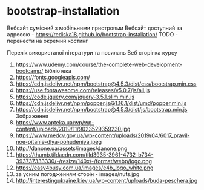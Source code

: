 # bootstrap-installation
Вебсайт сумісний з мобільними пристроями
Вебсайт доступний за адресою - https://rediska18.github.io/bootstrap-installation/
TODO - перенести на окремий хостинг

Перелік використаної літератури та посилань
Веб сторінка курсу 
1) https://www.udemy.com/course/the-complete-web-development-bootcamp/
Бібліотека
1) https://fonts.googleapis.com/
2) https://cdn.jsdelivr.net/npm/bootstrap@4.5.3/dist/css/bootstrap.min.css
4) https://use.fontawesome.com/releases/v5.0.7/js/all.js
5) https://code.jquery.com/jquery-3.5.1.slim.min.js
6) https://cdn.jsdelivr.net/npm/popper.js@1.16.1/dist/umd/popper.min.js
7) https://cdn.jsdelivr.net/npm/bootstrap@4.5.3/dist/js/bootstrap.min.js   
Зображення
1) https://www.apteka.ua/wp/wp-content/uploads/2019/11/9023529359230.jpg
2) https://www.medcv.gov.ua/wp-content/uploads/2019/04/6017_pravil-noe-pitanie-dlya-pohudeniya.jpeg
3) http://danone.ua/assets/images/danone.png
4) https://thumb.tildacdn.com/tild3935-3961-4732-b734-393737333330/-/resize/140x/-/format/webp/logo.png
5) https://easy4busy.com.ua/images/e4b_logo_white.png
6) за усним погодженням сторін - images/nuts.jpg
7) http://interestingukraine.kiev.ua/wp-content/uploads/buda-peschera.jpg